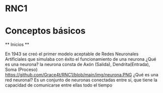 # RNC1

# Conceptos básicos

** Inicios **

En 1943 se creó el primer modelo aceptable de Redes Neuronales Artificiales que simulaba con éxito el funcionamiento de una neurona 
¿Qué es una neurona?
la neurona consta de Axón (Salida), Dendrita(Entrada), Soma (Proceso)
https://github.com/Grace4t/RNC1/blob/main/img/neurona.PNG
¿Qué es una red neuronal?
Es un conjunto de neuronas conectadas entre sí, que tiene la capacidad de comunicarse entre ellas todo el tiempo